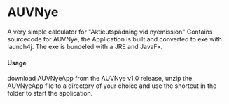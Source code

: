 # AUVNye
A very simple calculator for "Aktieutspädning vid nyemission"
Contains sourcecode for AUVNye, the Application is built and converted to exe with launch4j.
The exe is bundeled with a JRE and JavaFx.
#### Usage
download AUVNyeApp from the AUVNye v1.0 release, unzip the AUVNyeApp file to a directory of your choice and use the shortcut in the folder to start the application.
